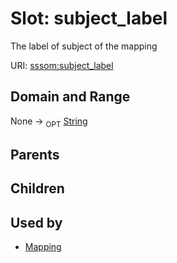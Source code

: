 
# Slot: subject_label


The label of subject of the mapping

URI: [sssom:subject_label](http://w3id.org/sssom/subject_label)


## Domain and Range

None ->  <sub>OPT</sub> [String](types/String.md)

## Parents


## Children


## Used by

 * [Mapping](Mapping.md)
